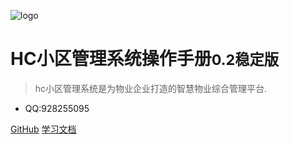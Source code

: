 ![logo](favicon.ico)

# HC小区管理系统操作手册<small>0.2稳定版</small>

> hc小区管理系统是为物业企业打造的智慧物业综合管理平台.

* QQ:928255095

[GitHub](https://github.com/java110/MicroCommunity)
[学习文档](#介绍)